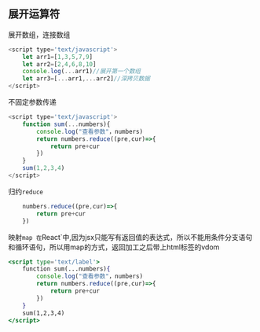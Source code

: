 ## 展开运算符

展开数组，连接数组
``` js
<script type='text/javascript'>
	let arr1=[1,3,5,7,9]
	let arr2=[2,4,6,8,10]
	console.log(...arr1)//展开第一个数组
	let arr3=[...arr1,...arr2]//深拷贝数据
</script>
```

不固定参数传递
```js
<script type='text/javascript'>
	function sum(...numbers){
		console.log("查看参数"，numbers)
		return numbers.reduce((pre,cur)=>{
			return pre+cur	
		})		
	}
	sum(1,2,3,4)
</script>
```

归约`reduce`
```js
	numbers.reduce((pre,cur)=>{
		return pre+cur	
	})		
```

映射`map
在`React`中,因为jsx只能写有返回值的表达式，所以不能用条件分支语句和循环语句，所以用map的方式，返回加工之后带上html标签的vdom
```jsx
<script type='text/label'>
	function sum(...numbers){
		console.log("查看参数"，numbers)
		return numbers.reduce((pre,cur)=>{
			return pre+cur	
		})		
	}
	sum(1,2,3,4)
</script>
```
